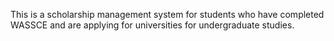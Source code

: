 This is a scholarship management system for students who have completed WASSCE and are applying for universities for undergraduate studies.